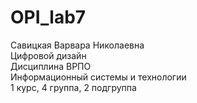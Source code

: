 # OPI_lab7
Савицкая Варвара Николаевна  
Цифровой дизайн  
Дисциплина ВРПО  
Информационный системы и технологии  
1 курс, 4 группа, 2 подгруппа
